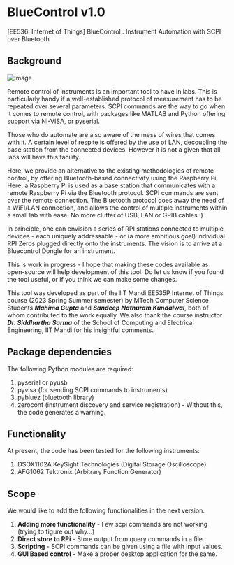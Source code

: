 # BlueControl v1.0
[EE536: Internet of Things] BlueControl : Instrument Automation with SCPI over Bluetooth

## Background

![image](https://github.com/SKundawal/BlueControl/assets/61798659/f9c1187a-2393-46a0-9c0e-e9040619d1ac)

Remote control of instruments is an important tool to have in labs. This is particularly handy if a well-established protocol of measurement has to be repeated over several parameters. SCPI commands are the way to go when it comes to remote control, with packages like MATLAB and Python offering support via NI-VISA, or pyserial. 

Those who do automate are also aware of the mess of wires that comes with it. A certain level of respite is offered by the use of LAN, decoupling the base station from the connected devices. However it is not a given that all labs will have this facility. 

Here, we provide an alternative to the existing methodologies of remote control, by offering Bluetooth-based connectivity using the Raspberry Pi. Here, a Raspberry Pi is used as a base station that communicates with a remote Raspberry Pi via the Bluetooth protocol. SCPI commands are sent over the remote connection. The Bluetooth protocol does away the need of a WiFI/LAN connection, and allows the control of multiple instruments within a small lab with ease. No more clutter of USB, LAN or GPIB cables :)

In principle, one can envision a series of RPI stations connected to multiple devices - each uniquely addressable - or (a more ambitious goal) individual RPI Zeros plugged directly onto the instruments. The vision is to arrive at a Bluecontrol Dongle for an instrument. 

This is work in progress - I hope that making these codes available as open-source will help development of this tool. Do let us know if you found the tool useful, or if you think we can make some changes. 

This tool was developed as part of the IIT Mandi EE535P Internet of Things course (2023 Spring Summer semester) by MTech Computer Science Students ***Mahima Gupta*** and ***Sandeep Nathuram Kundalwal***, both of whom contributed to the work equally. We also thank the course instructor ***Dr. Siddhartha Sarma*** of the School of Computing and Electrical Engineering, IIT Mandi for his insightful comments. 

## Package dependencies
The following Python modules are required:
1. pyserial or pyusb
2. pyvisa (for sending SCPI commands to instruments)
3. pybluez (bluetooth library)
4. zeroconf (instrument discovery and service registration) - Without this, the code generates a warning.

## Functionality 
At present, the code has been tested for the following instruments:
1. DSOX1102A KeySight Technologies (Digital Storage Oscilloscope)
2. AFG1062 Tektronix (Arbitrary Function Generator) 

## Scope
We would like to add the following functionalities in the next version. 
1. **Adding more functionality** - Few scpi commands are not working (trying to figure out why...)
2. **Direct store to RPi** - Store output from query commands in a file.
3. **Scripting** - SCPI commands can be given using a file with input values.
4. **GUI Based control** - Make a proper desktop application for the same.
